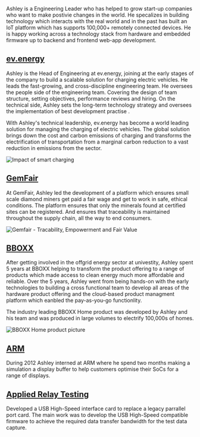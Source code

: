 Ashley is a Engineering Leader who has helped to grow start-up companies who want to make postivie changes in the world. He specalizes in building technology which interacts with the real world and in the past has built an IoT platform which has supports 100,000+ remotely connected devices. He is happy working across a technology stack from hardware and embedded firmware up to backend and frontend web-app development.

## [ev.energy](https://ev.energy)
Ashley is the Head of Engineering at ev.energy, joining at the early stages of the company to build a scalable solution for charging electric vehicles. He leads the fast-growing, and cross-discipline engineering team. He oversees the people side of the engineering team. Covering the design of team structure, setting objectives, performance reviews and hiring. On the technical side, Ashley sets the long-term technology strategy and oversees the implementation of best development practise .  

With Ashley's technical leadership, ev.energy has become a world leading solution for managing the charging of electric vehicles. The global solution brings down the cost and carbon emissions of charging and transforms the electrification of  transportation from a marginal carbon reduction to a vast reduction in emissions from the sector.

![Impact of smart charging](/img/smart-charging.jpg)


## [GemFair](https://gemfair.com/)
At GemFair, Ashley led the development of a platform which ensures small scale diamond miners get paid a fair wage and get to work in safe, ethical conditions. The platform ensures that only the minerals found at certified sites can be registered. And ensures that traceability is maintained throughout the supply chain, all the way to end consumers.

![Gemfair - Tracability, Empowerment and Fair Value](/img/gemfair.jpg)

## [BBOXX](https://bboxx.com)
After getting involved in the offgrid energy sector at univestity, Ashley spent 5 years at BBOXX helping to transform the product offering to a range of products which made access to clean energy much more affordable and reliable. Over the 5 years, Ashley went from being hands-on with the early technologies to building a cross functional team to develop all areas of the hardware product offering and the cloud-based product managment platform which eanbled the pay-as-you-go functionlity.

The industry leading BBOXX Home product was developed by Ashley and his team and was produced in large volumes to electrify 100,000s of homes.

![BBOXX Home product picture](/img/bboxx-home.jpg)


## [ARM](https://www.arm.com/)
During 2012 Ashley interned at ARM where he spend two months making a simulation a display buffer to help customers optimise their SoCs for a range of displays.

## [Applied Relay Testing](http://www.appliedrelaytesting.co.uk/)
Developed a USB High-Speed interface card to replace a legacy parrallel port card. The main work was to develop the USB High-Speed compatible firmware to achieve the required data transfer bandwidth for the test data capture.
